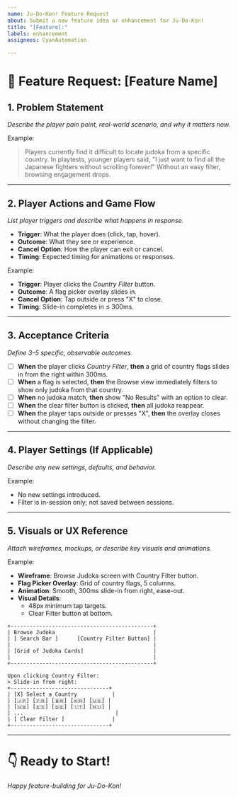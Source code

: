 ```yaml
---
name: Ju-Do-Kon! Feature Request
about: Submit a new feature idea or enhancement for Ju-Do-Kon!
title: "[Feature]:"
labels: enhancement
assignees: CyanAutomation

---
```


# 🌴 Feature Request: [Feature Name]

## 1. Problem Statement

_Describe the player pain point, real-world scenario, and why it matters now._

Example:

> Players currently find it difficult to locate judoka from a specific country. In playtests, younger players said, "I just want to find all the Japanese fighters without scrolling forever!" Without an easy filter, browsing engagement drops.

---

## 2. Player Actions and Game Flow

_List player triggers and describe what happens in response._

- **Trigger**: What the player does (click, tap, hover).
- **Outcome**: What they see or experience.
- **Cancel Option**: How the player can exit or cancel.
- **Timing**: Expected timing for animations or responses.

Example:

- **Trigger**: Player clicks the _Country Filter_ button.
- **Outcome**: A flag picker overlay slides in.
- **Cancel Option**: Tap outside or press "X" to close.
- **Timing**: Slide-in completes in ≤ 300ms.

---

## 3. Acceptance Criteria

_Define 3–5 specific, observable outcomes._

- [ ] **When** the player clicks _Country Filter_, **then** a grid of country flags slides in from the right within 300ms.
- [ ] **When** a flag is selected, **then** the Browse view immediately filters to show only judoka from that country.
- [ ] **When** no judoka match, **then** show "No Results" with an option to clear.
- [ ] **When** the clear filter button is clicked, **then** all judoka reappear.
- [ ] **When** the player taps outside or presses "X", **then** the overlay closes without changing the filter.

---

## 4. Player Settings (If Applicable)

_Describe any new settings, defaults, and behavior._

Example:

- No new settings introduced.
- Filter is in-session only; not saved between sessions.

---

## 5. Visuals or UX Reference

_Attach wireframes, mockups, or describe key visuals and animations._

Example:

- **Wireframe**: Browse Judoka screen with Country Filter button.
- **Flag Picker Overlay**: Grid of country flags, 5 columns.
- **Animation**: Smooth, 300ms slide-in from right, ease-out.
- **Visual Details**:
  - 48px minimum tap targets.
  - Clear Filter button at bottom.

```
+---------------------------------------------+
| Browse Judoka                               |
| [ Search Bar ]      [Country Filter Button] |
|                                             |
| [Grid of Judoka Cards]                      |
|                                             |
+---------------------------------------------+

Upon clicking Country Filter:
> Slide-in from right:
+-------------------------------+
| [X] Select a Country           |
| [🇯🇵] [🇫🇷] [🇧🇷] [🇰🇷] [🇺🇸] |
| [🇬🇧] [🇪🇸] [🇩🇪] [🇮🇹] [🇷🇺] |
| ...                             |
| [ Clear Filter ]               |
+-------------------------------+
```

---

# 👇 Ready to Start!

_Happy feature-building for Ju-Do-Kon!_
